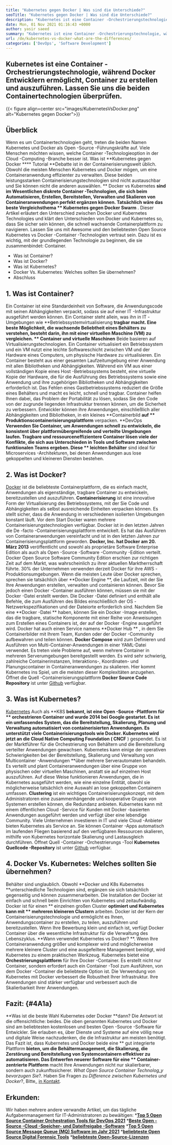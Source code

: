 ```yaml
---
title: "Kubernetes gegen Docker | Was sind die Unterschiede?" 
seoTitle: "Kubernetes gegen Docker | Was sind die Unterschiede?" 
description: "Kubernetes ist eine Container -Orchestrierungstechnologie, während Docker eine Technologie zum Erstellen und Ausführen von Containern ist. Lassen Sie uns Kubernetes vs Docker überprüfen." 
date: Mon, 01 Nov 2021 01:16:43 +0000
author: yasir saeed
summary: "Kubernetes ist eine Container -Orchestrierungstechnologie, während Docker Entwicklern ermöglicht, Container zu erstellen und auszuführen. Lassen Sie uns die beiden Containertechnologien überprüfen." 
url: /de/kubernetes-vs-docker-what-are-the-differences/
categories: ['DevOps', 'Software Development']
---
```


## Kubernetes ist eine Container -Orchestrierungstechnologie, während Docker Entwicklern ermöglicht, Container zu erstellen und auszuführen. Lassen Sie uns die beiden Containertechnologien überprüfen.

{{< figure align=center src="images/KubernetesVsDocker.png" alt="Kubernetes gegen Docker">}}


## **Überblick**
Wenn es um Containertechnologien geht, treten die beiden Namen Kubernetes und Docker als Open -Source -Führungskräfte auf. Viele Menschen möchten wissen, welche Container -Technologieoption in der Cloud -Computing -Branche besser ist. Was ist **Kubernetes gegen Docker  ****  Tutorial  **Debatte ist in der Containerisierungswelt üblich. Obwohl die meisten Menschen Kubernetes und Docker mögen, um eine Containeranwendung effizienter zu verwalten. Diese beiden leistungsstarken Containerisierungstechnologien sind nicht austauschbar und Sie können nicht die anderen auswählen. **  Docker vs Kubernetes  **sind im Wesentlichen diskrete Container -Technologien, die sich beim Automatisieren, Erstellen, Bereitstellen, Verwalten und Skalieren von Containeranwendungen perfekt ergänzen können. Tatsächlich wäre das beste Vergleichsthema **  Kubernetes gegen Docker Swarm** .
Dieser Artikel erläutert den Unterschied zwischen Docker und Kubernetes Technologies und klärt den Unterschieden von Docker und Kubernetes so, dass Sie sicher sein können, die schnell wachsende Containerplattform zu navigieren. Lassen Sie uns mit Awesome und den beliebtesten Open Source Kubernetes vs Docker -Container -Technologien vertraut sein. Dazu ist es wichtig, mit der grundlegenden Technologie zu beginnen, die sie zusammenbindet: Container.
  * Was ist Container?
  * Was ist Docker?
  * Was ist Kubernetes?
  * Docker Vs. Kubernetes: Welches sollten Sie übernehmen?
  * Abschluss

## 1. **Was ist Container?** 
Ein Container ist eine Standardeinheit von Software, die Anwendungscode mit seinen Abhängigkeiten verpackt, sodass sie auf einer IT -Infrastruktur ausgeführt werden können. Ein Container steht allein, was ihn in IT -Umgebungen wie **Betriebssystemvirtualisierung  **tragbar macht. Eine beste Möglichkeit, die wachsende Beliebtheit eines Behälters zu verstehen, besteht darin, ihn mit einer virtuellen Maschine (VM) zu vergleichen. **  Container und virtuelle Maschinen**  Beide basieren auf Virtualisierungstechnologien. Ein Container virtualisiert ein Betriebssystem und ein VM nutzt eine leichte Softwareschicht zwischen VM und der Hardware eines Computers, um physische Hardware zu virtualisieren.
Ein Container besteht aus einer gesamten Laufzeitumgebung einer Anwendung mit allen Bibliotheken und Abhängigkeiten. Während ein VM aus einer vollständigen Kopie eines Host -Betriebssystems besteht, eine virtuelle Kopie der Hardware, die für die Ausführung des Betriebssystems sowie eine Anwendung und ihre zugehörigen Bibliotheken und Abhängigkeiten erforderlich ist. Das Fehlen eines Gastbetriebssystems reduziert die Größe eines Behälters und macht es leicht, schnell und tragbar. Container helfen Ihnen dabei, das Problem der Portabilität zu lösen, sodass Sie den Code von der zugrunde liegenden Infrastruktur trennen können, um die Sicherheit zu verbessern. Entwickler können ihre Anwendungen, einschließlich aller Abhängigkeiten und Bibliotheken, in ein kleines **Containerbild  **auf **  Produktionscontainerisierungsplattform**  verpacken.
**DevOps  **Verwenden Sie Container, um Anwendungen schnell zu entwickeln, die konsistent über plattformübergreifende und verteilte Umgebungen laufen. Tragbare und ressourceneffizientere Container lösen viele der Konflikte, die sich aus Unterschieden in Tools und Software zwischen funktionalen Teams ergeben. Diese **  leichten Behälter**  sind ideal für Microservices -Architekturen, bei denen Anwendungen aus lose gekoppelten und kleineren Diensten bestehen.

## 2. **Was ist Docker?** 
[Docker][1] ist die beliebteste Containerplattform, die es einfach macht, Anwendungen als eigenständige, tragbare Container zu entwickeln, bereitzustellen und auszuführen. **Containerisierung**  ist eine innovative Form der Virtualisierung des Betriebssystems, mit der Sie Code und Abhängigkeiten als selbst ausreichende Einheiten verpacken können. Es stellt sicher, dass die Anwendung in verschiedenen isolierten Umgebungen konstant läuft. Vor dem Start Docker waren mehrere Containerisierungstechnologien verfügbar. Docker ist in den letzten Jahren die De -facto -Containerisierungsplattform entwickelt. Es hat das Ausführen von Containeranwendungen vereinfacht und ist in den letzten Jahren zur Containerisierungsplattform geworden.
**Docker, Inc. hat Docker am 20. März 2013**  veröffentlicht und sowohl als proprietäre Software Enterprise Edition als auch als Open -Source -Software -Community -Edition verteilt. Docker Open Source Software Community Edition erschien zur richtigen Zeit auf dem Markt, was wahrscheinlich zu ihrer aktuellen Marktherrschaft führte. 30% der Unternehmen verwenden derzeit Docker für ihre AWS -Produktionsumgebungen.
Wenn die meisten Leute über Docker sprechen, sprechen sie tatsächlich über **Docker Engine **, die Laufzeit, mit der Sie Ihre Anwendungen erstellen, verwalten und containieren können. Bevor Sie jedoch einen Docker -Container ausführen können, müssen sie mit der Docker -Datei erstellt werden. Die Docker -Datei definiert und enthält alle Befehle, die zum Ausführen des Bildes einschließlich der OS -Netzwerkspezifikationen und der Dateiorte erforderlich sind. Nachdem Sie eine  **Docker -Datei **  haben, können Sie ein Docker -Image erstellen, das die tragbare, statische Komponente mit einer Reihe von Anweisungen zum Erstellen eines Containers ist, der auf der Docker -Engine ausgeführt wird. Docker hat auch einen Service namens  **Docker Hub ** , in dem Sie Containerbilder mit Ihrem Team, Kunden oder der Docker -Community aufbewahren und teilen können.  **Docker Compose**   wird zum Definieren und Ausführen von Multi-Container-Anwendungen in einer YAML-Datei verwendet.
Es treten viele Probleme auf, wenn mehrere Container in mehreren Serverumgebungen bereitgestellt werden. Es wird sehr schwierig, zahlreiche Containerinstanzen, Interaktions-, Koordinaten- und Planungscontainer in Containeranwendungen zu skalieren. Hier kommt Kubernetes ins Spiel, um die meisten dieser Komplexitäten anzugehen. Öffnet die Quell -Containerisierungsplattform **Docker Source Code Repository**  ist unter [Github][2] verfügbar.

## 3. **Was ist Kubernetes?** 
[Kubernetes][3] Auch als **K8S  **bekannt, ist eine Open -Source -Plattform für **  orchestrieren Container  **und wurde 2014 bei Google gestartet. Es ist ein umfassendes System, das die Bereitstellung, Skalierung, Planung und Verwaltung automatisiert von containerisierten Anwendungen. Es unterstützt viele Containerisierungstools wie Docker. Kubernetes wird jetzt an die Cloud Native Computing Foundation (**  CNCF** ) gespendet. Es ist der Marktführer für die Orchestrierung von Behältern und die Bereitstellung verteilter Anwendungen gewachsen.
Kubernetes kann einige der operativen Schwierigkeiten bei der Bereitstellung, Skalierung und Verwaltung von Multicontainer -Anwendungen **über mehrere Serverautomaten behandeln. Es verteilt und plant Containeranwendungen über eine Gruppe von physischen oder virtuellen Maschinen, anstatt sie auf einzelnen Host auszuführen. Auf diese Weise funktionieren Anwendungen, die in Kubernetes ausgeführt werden, wie eine einzelne Entität, obwohl sie möglicherweise tatsächlich eine Auswahl an lose gekoppelten Containern umfassen.  **Clustering**   ist ein wichtiges Containerisierungskonzept, mit dem Administratoren eine zusammenhängende und kooperative Gruppe von Systemen erstellen können, die Redundanz anbieten.
Kubernetes kann mit einem öffentlichen Cloud -Service für Kunden mit Docker -basierten Anwendungen ausgeführt werden und verfügt über eine lebendige Community. Viele Unternehmen investieren in IT und viele Cloud -Anbieter bieten Kubernetes als Service an. Sie können Container -Apps automatisch im laufenden Fliegen basierend auf den verfügbaren Ressourcen skalieren, mithilfe von Kubernetes horizontale Skalierung und Lastausgleich durchführen. Öffnet Quell -Container -Orchestrierungs -Tool **Kubernetes Quellcode -Repository**  ist unter [Github][4] verfügbar.

## 4. Docker Vs. Kubernetes: Welches sollten Sie übernehmen?
Behälter sind unglaublich. Obwohl **Docker und K8s Kubernetes  **unterschiedliche Technologien sind, ergänzen sie sich tatsächlich gegenseitig und können zusammenarbeiten. Die Installation der Docker ist einfach und schnell beim Einrichten von Kubernetes und zeitaufwändig. Docker ist für einen **  einzelnen großen Cluster  **optimiert und Kubernetes kann mit **  mehreren kleineren Clustern**  arbeiten. Docker ist der Kern der Containerisierungstechnologie und ermöglicht es Ihnen, Anwendungscontainer zu erstellen, zu teilen, auszuführen und bereitzustellen. Wenn Ihre Bewerbung klein und einfach ist, verfügt Docker Container über die wesentliche Infrastruktur für die Verwaltung des Lebenszyklus.
**Wann verwendet Kubernetes vs Docker? **. Wenn Ihre Containeranwendung größer und komplexer wird und möglicherweise mehrere kleinere Cluster und eine ausgefeiltere Management benötigt, wird Kubernetes zu einem praktischen Werkzeug. Kubernetes bietet eine  **Orchestrierungsplattform**   für Ihre Docker -Container. Es erstellt nicht nur Container, sondern erfordert auch ein Container -Tool zum Ausführen, von dem Docker -Container die beliebteste Option ist. Die Verwendung von Kubernetes mit Docker verbessert die Robustheit Ihrer Infrastruktur. Ihre Anwendungen sind stärker verfügbar und verbessert auch die Skalierbarkeit Ihrer Anwendungen.

## **Fazit:**    {#4A1a}
**Was ist die beste Wahl Kubernetes oder Docker  **dann? Die Antwort ist die offensichtliche: beides. Die oben genannten Kubernetes und Docker sind am beliebtesten kostenlosen und besten Open -Source -Software für Entwickler. Sie erlauben es, über Dienste und Systeme auf eine völlig neue und digitale Weise nachzudenken, die die Infrastruktur am meisten benötigt. Das Fazit ist, dass Kubernetes und Docker beide eine **  gut integrierte Plattform  **bieten, um die Behältermanagement, die Skalierung, die Zerstörung und Bereitstellung von Systemcontainern effektiver zu automatisieren. Das Entwerfen neuerer Software für eine **  Container-zentrierte Plattform**  macht Ihre Anwendungen nicht nur skalierbarer, sondern auch zukunftssicherer.
_What Open Source Container Technolog_y bevorzugen Sie_?. Haben Sie Fragen zu _Difference zwischen Kubernetes und Docker_?, Bitte_ [in Kontakt][5].

## Erkunden:
Wir haben mehrere andere verwandte Artikel, um das tägliche Aufgabenmanagement für IT-Administratoren zu bewältigen:
  ***[Top 5 Open Source Container Orchestration Tools für DevOps 2021][6]** 
  ***[Beste Open -Source -Cloud -Speicher- und Dateifreigabe -Software][7]** 
  ***[Top 5 Open Source Message Queue (MQ) Software im Jahr 2021][8]** 
  ***[beliebteste Open Source Digital Forensic Tools][9]** 
  ***[beliebteste Open-Source-Lizenzen][10]** 

  
[1]: https://www.docker.com/
[2]: https://github.com/docker
[3]: https://kubernetes.io/
[4]: https://github.com/kubernetes/kubernetes
[5]: mailto:yasir.saeed@aspose.com
[6]: https://blog.containerize.com/devops/top-5-open-source-container-orchestration-tools-for-devops-in-2021/
[7]: https://products.containerize.com/backup-and-sync/
[8]: https://blog.containerize.com/message-queue-software/top-5-open-source-message-queue-software-in-2021/
[9]: https://blog.containerize.com/digital-forensic-tools/top-5-open-source-digital-forensic-tools-in-2021/
[10]: https://blog.containerize.com/licenses-standards/top-5-most-popular-osi-approved-open-source-licenses-of-2021/
